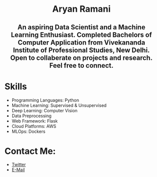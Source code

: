# <div align='center'>Aryan Ramani </div>
## <div align='center'> An aspiring Data Scientist and a Machine Learning Enthusiast. Completed Bachelors of Computer Application from Vivekananda Institute of Professional Studies, New Delhi. Open to collaberate on projects and research. Feel free to connect. </div>


# Skills
* Programming Languages: Python
* Machine Learning: Supervised & Unsupervised
* Deep Learning: Computer Vision
* Data Preprocessing
* Web Framework: Flask
* Cloud Platforms: AWS
* MLOps: Dockers

# Contact Me:
* [Twitter](https://twitter.com/notaryanramani)
* [E-Mail](mailto:aryanramani67@gmail.com)
<!---
NotAryanRamani/NotAryanRamani is a ✨ special ✨ repository because its `README.md` (this file) appears on your GitHub profile.
You can click the Preview link to take a look at your changes.
--->
